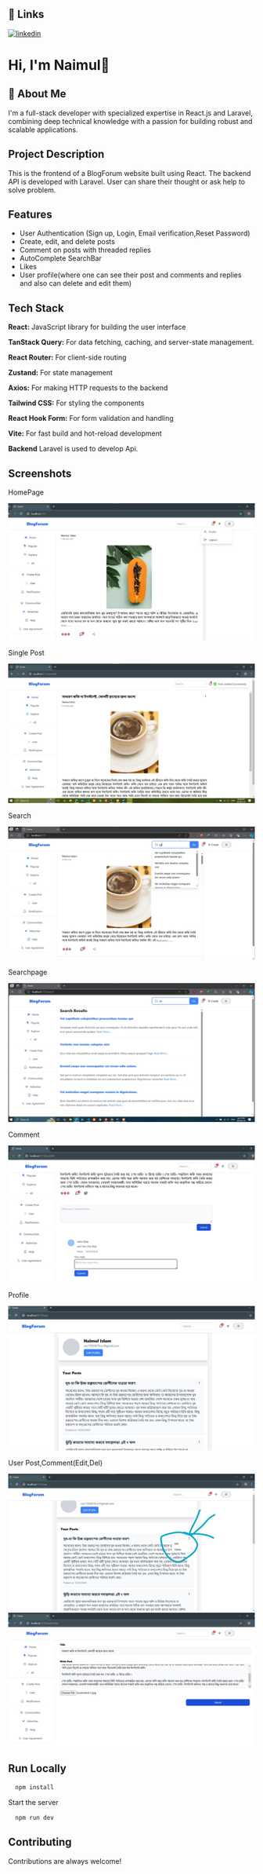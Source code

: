 
## 🔗 Links

[![linkedin](https://img.shields.io/badge/linkedin-0A66C2?style=for-the-badge&logo=linkedin&logoColor=white)](https://www.linkedin.com/in/root07)



# Hi, I'm Naimul👋


## 🚀 About Me
I'm a full-stack developer with specialized expertise in React.js and Laravel, combining deep technical knowledge with a passion for building robust and scalable applications.

## Project Description
This is the frontend of a BlogForum website built using React. The backend API is developed with Laravel. User can share their thought or ask help to solve problem.


## Features

- User Authentication (Sign up, Login, Email verification,Reset Password)
- Create, edit, and delete posts 
- Comment on posts with threaded replies
- AutoComplete SearchBar
- Likes
- User profile(where one can see their post and comments and replies and also can delete and edit them)



## Tech Stack

**React:** JavaScript library for building the user interface

**TanStack Query:** For data fetching, caching, and server-state management.

**React Router:** For client-side routing

**Zustand:** For state management

**Axios:** For making HTTP requests to the backend 

**Tailwind CSS:** For styling the components 

**React Hook Form:** For form validation and handling

**Vite:** For fast build and hot-reload development

**Backend** Laravel is used to develop Api.

## Screenshots

HomePage

![HomePage](https://github.com/Naimul07/Project_picture/blob/main/HomePage.jpg?raw=true)

Single Post

![Single Post](https://github.com/Naimul07/Project_picture/blob/main/Single%20Post.jpg?raw=true)

Search

![Search](https://github.com/Naimul07/Project_picture/blob/main/search.jpg?raw=true)

Searchpage

![Search Page](https://github.com/Naimul07/Project_picture/blob/main/searchpage.jpg?raw=true)

Comment

![Comment](https://github.com/Naimul07/Project_picture/blob/main/Comment.jpg?raw=true)

Profile

![Profile](https://github.com/Naimul07/Project_picture/blob/main/Profile.jpg?raw=true)

User Post,Comment(Edit,Del)

![User Post,Comment{Edit,Del}](https://github.com/Naimul07/Project_picture/blob/main/Post_del.jpg?raw=true)
![Create Post](https://github.com/Naimul07/Project_picture/blob/main/Create.jpg?raw=true)

## Run Locally


```bash
  npm install
```

Start the server

```bash
  npm run dev
```


## Contributing

Contributions are always welcome!



